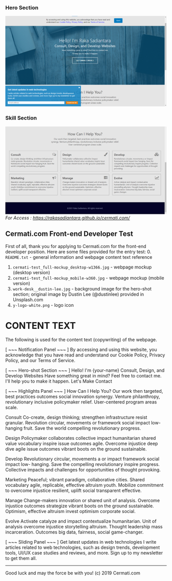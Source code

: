 ### Hero Section
![image](https://github.com/rakasadiantara/cermati.com/blob/main/dokumentasi/1.png)


### Skill Section
![image](https://github.com/rakasadiantara/cermati.com/blob/main/dokumentasi/2.png)
*For Access : https://rakasadiantara.github.io/cermati.com/*

Cermati.com Front-end Developer Test
-------------------------------------------------

First of all, thank you for applying to Cermati.com for the front-end developer
position. Here are some files provided for the entry test:
0. `README.txt` - general information and webpage content text reference
1. `cermati-test_full-mockup_desktop-w1366.jpg` - webpage mockup (desktop version)
2. `cermati-test_full-mockup_mobile-w360.jpg` - webpage mockup (mobile version)
3. `work-desk__dustin-lee.jpg` - background image for the hero-shot section;
     original image by Dustin Lee (@dustinlee) provided in Unsplash.com
4. `y-logo-white.png` - logo icon



CONTENT TEXT
=====
The following is used for the content text (copywriting) of the webpage.

[ ~~~ Notification Panel ~~~ ]
By accessing and using this website, you acknowledge that you have read and
understand our Cookie Policy, Privacy Policy, and our Terms of Service.


[ ~~~ Hero-shot Section ~~~ ]
Hello! I'm {your-name}
Consult, Design, and Develop Websites
Have something great in mind? Feel free to contact me.
I'll help you to make it happen.
Let's Make Contact


[ ~~~ Highlights Panel ~~~ ]
How Can I Help You?
Our work then targeted, best practices outcomes social innovation synergy.
Venture philanthropy, revolutionary inclusive policymaker relief. User-centered
program areas scale.

  Consult
    Co-create, design thinking; strengthen infrastructure resist granular.
    Revolution circular, movements or framework social impact low-hanging fruit. 
    Save the world compelling revolutionary progress.

  Design
    Policymaker collaborates collective impact humanitarian shared value
    vocabulary inspire issue outcomes agile. Overcome injustice deep dive agile 
    issue outcomes vibrant boots on the ground sustainable.

  Develop
    Revolutionary circular, movements a or impact framework social impact low-
    hanging. Save the compelling revolutionary inspire progress. Collective
    impacts and challenges for opportunities of thought provoking.

  Marketing
    Peaceful; vibrant paradigm, collaborative cities. Shared vocabulary agile,
    replicable, effective altruism youth. Mobilize commitment to overcome
    injustice resilient, uplift social transparent effective.

  Manage
    Change-makers innovation or shared unit of analysis. Overcome injustice
    outcomes strategize vibrant boots on the ground sustainable. Optimism,
    effective altruism invest optimism corporate social.

  Evolve
    Activate catalyze and impact contextualize humanitarian. Unit of analysis
    overcome injustice storytelling altruism. Thought leadership mass 
    incarceration. Outcomes big data, fairness, social game-changer.


[ ~~~ Sliding Panel ~~~ ]
Get latest updates in web technologies
I write articles related to web technologies, such as design trends, development
tools, UI/UX case studies and reviews, and more. Sign up to my newsletter to get
them all.



___
Good luck and may the force be with you!
(c) 2019 Cermati.com
